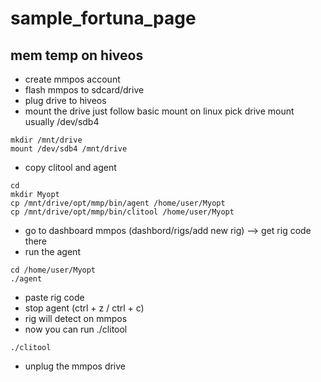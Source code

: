 
# sample_fortuna_page

## mem temp on hiveos
* create mmpos account
* flash mmpos to sdcard/drive
* plug drive to hiveos
* mount the drive
just follow basic mount on linux pick drive mount usually /dev/sdb4 
```
mkdir /mnt/drive
mount /dev/sdb4 /mnt/drive
```

* copy clitool and agent 
```
cd
mkdir Myopt
cp /mnt/drive/opt/mmp/bin/agent /home/user/Myopt
cp /mnt/drive/opt/mmp/bin/clitool /home/user/Myopt
```
* go to dashboard mmpos (dashbord/rigs/add new rig) --> get rig code there
* run the agent 
```
cd /home/user/Myopt
./agent
```
* paste rig code
* stop agent (ctrl + z / ctrl + c)
* rig will detect on mmpos 
* now you can run ./clitool
```
./clitool
```

* unplug the mmpos drive
